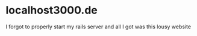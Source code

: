 localhost3000.de
================

I forgot to properly start my rails server and all I got was this lousy website